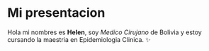# Mi presentacion
Hola mi nombres es **Helen**, soy  _Medico Cirujano_ de Bolivia y estoy cursando la maestria en Epidemiologia Clinica.
:sparkles:

